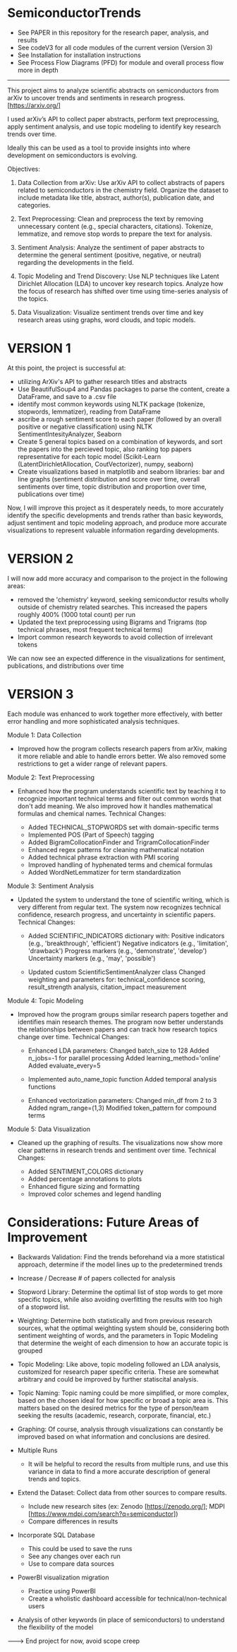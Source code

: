 # SemiconductorTrends
* See PAPER in this repository for the research paper, analysis, and results
* See codeV3 for all code modules of the current version (Version 3)
* See Installation for installation instructions
* See Process Flow Diagrams (PFD) for module and overall process flow more in depth
--------------------------------------------------------------------------------------------

This project aims to analyze scientific abstracts on semiconductors from arXiv to uncover trends and sentiments in research progress.  [https://arxiv.org/]

I used arXiv’s API to collect paper abstracts, perform text preprocessing, apply sentiment analysis, and use topic modeling to identify key research trends over time.

Ideally this can be used as a tool to provide insights into where development on semiconductors is evolving.

Objectives:
1. Data Collection from arXiv:
Use arXiv API to collect abstracts of papers related to semiconductors in the
chemistry field.
Organize the dataset to include metadata like title, abstract, author(s), publication
date, and categories.

2. Text Preprocessing:
Clean and preprocess the text by removing unnecessary content (e.g., special
characters, citations).
Tokenize, lemmatize, and remove stop words to prepare the text for analysis.

3. Sentiment Analysis:
Analyze the sentiment of paper abstracts to determine the general sentiment
(positive, negative, or neutral) regarding the developments in the field.

4. Topic Modeling and Trend Discovery:
Use NLP techniques like Latent Dirichlet Allocation (LDA) to uncover key
research topics.
Analyze how the focus of research has shifted over time using time-series
analysis of the topics.

5. Data Visualization:
Visualize sentiment trends over time and key research areas using graphs, word
clouds, and topic models.


# VERSION 1
At this point, the project is successful at:
- utilizing ArXiv's API to gather research titles and abstracts
- Use BeautifulSoup4 and Pandas packages to parse the content, create a DataFrame, and save to a .csv file
- identify most common keywords using NLTK package (tokenize, stopwords, lemmatizer), reading from DataFrame
- ascribe a rough sentiment score to each paper (followed by an overall positive or negative classification) using NLTK SentimentIntesityAnalyzer, Seaborn
- Create 5 general topics based on a combination of keywords, and sort the papers into the percieved topic, also ranking top papers representative for each topic model (Scikit-Learn (LatentDirichletAllocation, CoutVectorizer), numpy, seaborn)
- Create visualizations based in matplotlib and seaborn libraries: bar and line graphs (sentiment distribution and score over time, overall sentiments over time, topic distribution and proportion over time, publications over time)

Now, I will improve this project as it desperately needs, to more accurately identify the specific developments and trends rather than basic keywords, adjust sentiment and topic modeling approach, and produce more accurate visualizations to represent valuable information regarding developments.


# VERSION 2
I will now add more accuracy and comparison to the project in the following areas: 
- removed the 'chemistry' keyword, seeking semiconductor results wholly outside of chemistry related searches. This increased the papers roughly 400% (1000 total count) per run
- Updated the text preprocessing using Bigrams and Trigrams (top technical phrases, most frequent technical terms)
- Import common research keywords to avoid collection of irrelevant tokens

We can now see an expected difference in the visualizations for sentiment, publications, and distributions over time


# VERSION 3 
Each module was enhanced to work together more effectively, with better error handling and more sophisticated analysis techniques.

Module 1: Data Collection
- Improved how the program collects research papers from arXiv, making it more reliable and able to handle errors better. We also removed some restrictions to get a wider range of relevant papers.

Module 2: Text Preprocessing
- Enhanced how the program understands scientific text by teaching it to recognize important technical terms and filter out common words that don't add meaning. We also improved how it handles mathematical formulas and chemical names.
    Technical Changes:

    - Added TECHNICAL_STOPWORDS set with domain-specific terms
    -  Implemented POS (Part of Speech) tagging
    -  Added BigramCollocationFinder and TrigramCollocationFinder
    -  Enhanced regex patterns for cleaning mathematical notation
    -  Added technical phrase extraction with PMI scoring
    -  Improved handling of hyphenated terms and chemical formulas
    -  Added WordNetLemmatizer for term standardization

Module 3: Sentiment Analysis
- Updated the system to understand the tone of scientific writing, which is very different from regular text. The system now recognizes technical confidence, research progress, and uncertainty in scientific papers.
    Technical Changes:

    - Added SCIENTIFIC_INDICATORS dictionary with:
        Positive indicators (e.g., 'breakthrough', 'efficient')
        Negative indicators (e.g., 'limitation', 'drawback')
        Progress markers (e.g., 'demonstrate', 'develop')
        Uncertainty markers (e.g., 'may', 'possible')
    
    - Updated custom ScientificSentimentAnalyzer class
        Changed weighting and parameters for: technical_confidence scoring, result_strength analysis, citation_impact measurement
  

Module 4: Topic Modeling
- Improved how the program groups similar research papers together and identifies main research themes. The program now better understands the relationships between papers and can track how research topics change over time.
    Technical Changes:

    - Enhanced LDA parameters:
        Changed batch_size to 128
        Added n_jobs=-1 for parallel processing
        Added learning_method='online'
        Added evaluate_every=5

    - Implemented auto_name_topic function
        Added temporal analysis functions

    - Enhanced vectorization parameters:
        Changed min_df from 2 to 3
        Added ngram_range=(1,3)
        Modified token_pattern for compound terms


Module 5: Data Visualization
- Cleaned up the graphing of results. The visualizations now show more clear patterns in research trends and sentiment over time.
    Technical Changes:

    - Added SENTIMENT_COLORS dictionary
    - Added percentage annotations to plots
    - Enhanced figure sizing and formatting
    - Improved color schemes and legend handling



# Considerations: Future Areas of Improvement 
- Backwards Validation: Find the trends beforehand via a more statistical approach, determine if the model lines up to the predetermined trends
- Increase / Decrease # of papers collected for analysis
- Stopword Library: Determine the optimal list of stop words to get more specific topics, while also avoiding overfitting the results with too high of a stopword list.
- Weighting: Determine both statistically and from previous research sources, what the optimal weighting system should be, considering both sentiment weighting of words, and the parameters in Topic Modeling that determine the weight of each dimension to how an accurate topic is grouped
- Topic Modeling: Like above, topic modeling followed an LDA analysis, customized for research paper specific criteria. These are somewhat arbitrary and could be improved by further statiscital analysis.
- Topic Naming: Topic naming could be more simplified, or more complex, based on the chosen ideal for how specific or broad a topic area is. This matters based on the desired metrics for the type of person/team seeking the results (academic, research, corporate, financial, etc.)
- Graphing: Of course, analysis through visualizations can constantly be improved based on what information and conclusions are desired.
  
- Multiple Runs
    - It will be helpful to record the results from multiple runs, and use this variance in data to find a more accurate description of general trends and topics.
- Extend the Dataset: Collect data from other sources to compare results.
    - Include new research sites (ex: Zenodo [https://zenodo.org/]; MDPI [https://www.mdpi.com/search?q=semiconductor])
    - Compare differences in results
- Incorporate SQL Database
    - This could be used to save the runs
    - See any changes over each run
    - Use to compare data sources
- PowerBI visualization migration
    - Practice using PowerBI
    - Create a wholistic dashboard accessible for technical/non-technical users


- Analysis of other keywords (in place of semiconductors) to understand the flexibility of the model
  
---> End project for now, avoid scope creep


